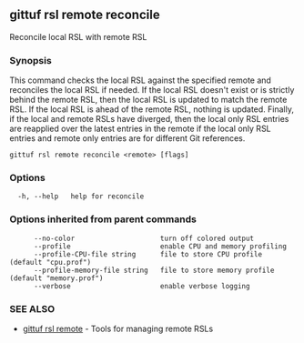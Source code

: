 ## gittuf rsl remote reconcile

Reconcile local RSL with remote RSL

### Synopsis

This command checks the local RSL against the specified remote and reconciles the local RSL if needed. If the local RSL doesn't exist or is strictly behind the remote RSL, then the local RSL is updated to match the remote RSL. If the local RSL is ahead of the remote RSL, nothing is updated. Finally, if the local and remote RSLs have diverged, then the local only RSL entries are reapplied over the latest entries in the remote if the local only RSL entries and remote only entries are for different Git references.

```
gittuf rsl remote reconcile <remote> [flags]
```

### Options

```
  -h, --help   help for reconcile
```

### Options inherited from parent commands

```
      --no-color                     turn off colored output
      --profile                      enable CPU and memory profiling
      --profile-CPU-file string      file to store CPU profile (default "cpu.prof")
      --profile-memory-file string   file to store memory profile (default "memory.prof")
      --verbose                      enable verbose logging
```

### SEE ALSO

* [gittuf rsl remote](gittuf_rsl_remote.md)	 - Tools for managing remote RSLs

